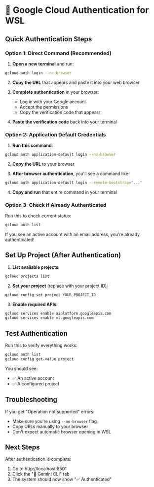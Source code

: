 # 🔐 Google Cloud Authentication for WSL

## Quick Authentication Steps

### Option 1: Direct Command (Recommended)

1. **Open a new terminal** and run:
```bash
gcloud auth login --no-browser
```

2. **Copy the URL** that appears and paste it into your web browser

3. **Complete authentication** in your browser:
   - Log in with your Google account
   - Accept the permissions
   - Copy the verification code that appears

4. **Paste the verification code** back into your terminal

### Option 2: Application Default Credentials

1. **Run this command**:
```bash
gcloud auth application-default login --no-browser
```

2. **Copy the URL** to your browser

3. **After browser authentication**, you'll see a command like:
```bash
gcloud auth application-default login --remote-bootstrap="..."
```

4. **Copy and run** that entire command in your terminal

### Option 3: Check if Already Authenticated

Run this to check current status:
```bash
gcloud auth list
```

If you see an active account with an email address, you're already authenticated!

## Set Up Project (After Authentication)

1. **List available projects**:
```bash
gcloud projects list
```

2. **Set your project** (replace with your project ID):
```bash
gcloud config set project YOUR_PROJECT_ID
```

3. **Enable required APIs**:
```bash
gcloud services enable aiplatform.googleapis.com
gcloud services enable ml.googleapis.com
```

## Test Authentication

Run this to verify everything works:
```bash
gcloud auth list
gcloud config get-value project
```

You should see:
- ✅ An active account 
- ✅ A configured project

## Troubleshooting

If you get "Operation not supported" errors:
- Make sure you're using `--no-browser` flag
- Copy URLs manually to your browser
- Don't expect automatic browser opening in WSL

## Next Steps

After authentication is complete:
1. Go to http://localhost:8501
2. Click the "🤖 Gemini CLI" tab  
3. The system should now show "✅ Authenticated" 